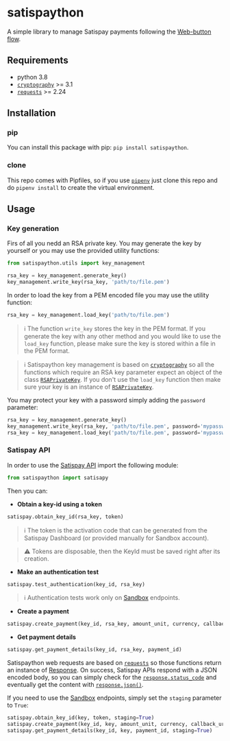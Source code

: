# satispaython

A simple library to manage Satispay payments following the [Web-button flow](https://developers.satispay.com/docs/web-button-pay).

## Requirements

* python 3.8
* [`cryptography`](https://cryptography.io/en/latest/) >= 3.1
* [`requests`](https://requests.readthedocs.io/en/master/) >= 2.24

## Installation

### pip

You can install this package with pip: `pip install satispaython`.

### clone

This repo comes with Pipfiles, so if you use [`pipenv`](https://pipenv-fork.readthedocs.io/en/latest/) just clone this repo and do `pipenv install` to create the virtual environment.

## Usage

### Key generation

Firs of all you nedd an RSA private key. You may generate the key by yourself or you may use the provided utility functions:

```python
from satispaython.utils import key_management

rsa_key = key_management.generate_key()
key_management.write_key(rsa_key, 'path/to/file.pem')
```

In order to load the key from a PEM encoded file you may use the utility function:

```python
rsa_key = key_management.load_key('path/to/file.pem')
```

> :information_source: The function `write_key` stores the key in the PEM format. If you generate the key with any other method and you would like to use the `load_key` function, please make sure the key is stored within a file in the PEM format.

> :information_source: Satispaython key management is based on [`cryptography`](https://cryptography.io/en/latest/) so all the functions which require an RSA key parameter expect an object of the class [`RSAPrivateKey`](https://cryptography.io/en/latest/hazmat/primitives/asymmetric/rsa/#cryptography.hazmat.primitives.asymmetric.rsa.RSAPrivateKey). If you don't use the `load_key` function then make sure your key is an instance of [`RSAPrivateKey`](https://cryptography.io/en/latest/hazmat/primitives/asymmetric/rsa/#cryptography.hazmat.primitives.asymmetric.rsa.RSAPrivateKey).

You may protect your key with a password simply adding the `password` parameter:

```python
rsa_key = key_management.generate_key()
key_management.write_key(rsa_key, 'path/to/file.pem', password='mypassword')
rsa_key = key_management.load_key('path/to/file.pem', password='mypassword')
```

### Satispay API

In order to use the [Satispay API](https://developers.satispay.com/reference) import the following module:

```python
from satispaython import satisapy
```

Then you can:

* **Obtain a key-id using a token**

```python
satispay.obtain_key_id(rsa_key, token)
```

> :information_source: The token is the activation code that can be generated from the Satispay Dashboard (or provided manually for Sandbox account).

> :warning: Tokens are disposable, then the KeyId must be saved right after its creation.

* **Make an authentication test**

```python
satispay.test_authentication(key_id, rsa_key)
```

> :information_source: Authentication tests work only on [Sandbox](https://developers.satispay.com/docs/sandbox-account) endpoints.

* **Create a payment**

```python
satispay.create_payment(key_id, rsa_key, amount_unit, currency, callback_url, external_code=None, metadata=None)
```

* **Get payment details**

```python
satispay.get_payment_details(key_id, rsa_key, payment_id)
```

Satispaython web requests are based on [`requests`](https://requests.readthedocs.io/en/master/) so those functions return an instance of [Response](https://requests.readthedocs.io/en/latest/api/#requests.Response). On success, Satispay APIs respond with a JSON encoded body, so you can simply check for the [`response.status_code`](https://requests.readthedocs.io/en/latest/api/#requests.Response.status_code) and eventually get the content with [`response.json()`](https://requests.readthedocs.io/en/latest/api/#requests.Response.json).

If you need to use the [Sandbox](https://developers.satispay.com/docs/sandbox-account) endpoints, simply set the `staging` parameter to `True`:

```python
satispay.obtain_key_id(key, token, staging=True)
satispay.create_payment(key_id, key, amount_unit, currency, callback_url, external_code=None, metadata=None, staging=True)
satispay.get_payment_details(key_id, key, payment_id, staging=True)
```